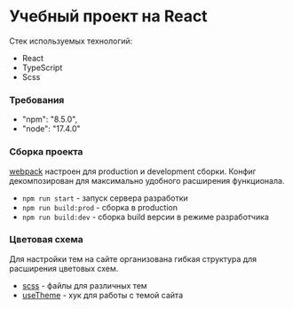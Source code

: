 # Учебный проект на React
Стек используемых технологий:
* React
* TypeScript
* Scss

### Требования
* "npm": "8.5.0",
* "node": "17.4.0"

### Сборка проекта
[webpack](webpack.config.ts) настроен для production и development сборки.
Конфиг декомпозирован для максимально удобного расширения функционала.

* `npm run start` - запуск сервера разработки
* `npm run build:prod` - сборка в production
* `npm run build:dev` - сборка build версии в режиме разработчика

### Цветовая схема
Для настройки тем на сайте организована гибкая структура для расширения цветовых схем.
* [scss](src/styles/themes) - файлы для различных тем
* [useTheme](src/theme/useTheme.ts) - хук для работы с темой сайта
